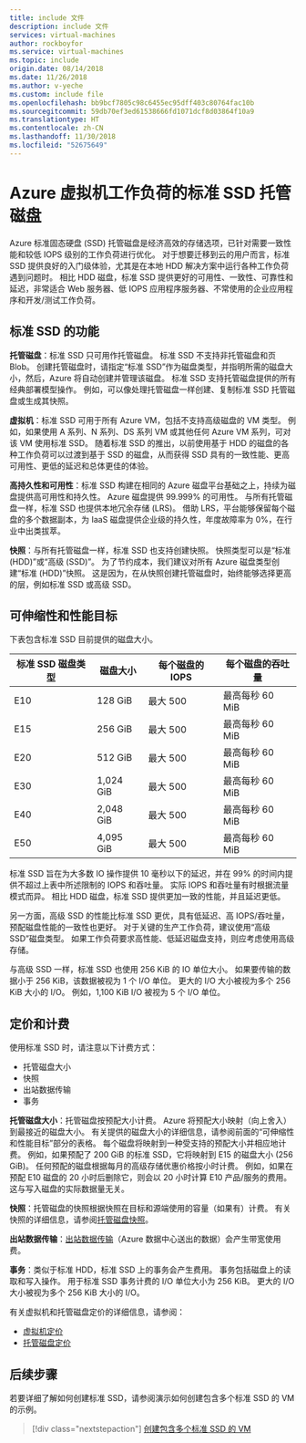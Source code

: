 ```yaml
---
title: include 文件
description: include 文件
services: virtual-machines
author: rockboyfor
ms.service: virtual-machines
ms.topic: include
origin.date: 08/14/2018
ms.date: 11/26/2018
ms.author: v-yeche
ms.custom: include file
ms.openlocfilehash: bb9bcf7805c98c6455ec95dff403c80764fac10b
ms.sourcegitcommit: 59db70ef3ed61538666fd1071dcf8d03864f10a9
ms.translationtype: HT
ms.contentlocale: zh-CN
ms.lasthandoff: 11/30/2018
ms.locfileid: "52675649"
---
```

# <a name="standard-ssd-managed-disks-for-azure-virtual-machine-workloads"></a>Azure 虚拟机工作负荷的标准 SSD 托管磁盘

Azure 标准固态硬盘 (SSD) 托管磁盘是经济高效的存储选项，已针对需要一致性能和较低 IOPS 级别的工作负荷进行优化。 对于想要迁移到云的用户而言，标准 SSD 提供良好的入门级体验，尤其是在本地 HDD 解决方案中运行各种工作负荷遇到问题时。 相比 HDD 磁盘，标准 SSD 提供更好的可用性、一致性、可靠性和延迟，非常适合 Web 服务器、低 IOPS 应用程序服务器、不常使用的企业应用程序和开发/测试工作负荷。

## <a name="standard-ssd-features"></a>标准 SSD 的功能

**托管磁盘**：标准 SSD 只可用作托管磁盘。 标准 SSD 不支持非托管磁盘和页 Blob。 创建托管磁盘时，请指定“标准 SSD”作为磁盘类型，并指明所需的磁盘大小，然后，Azure 将自动创建并管理该磁盘。
标准 SSD 支持托管磁盘提供的所有经典部署模型操作。 例如，可以像处理托管磁盘一样创建、复制标准 SSD 托管磁盘或生成其快照。

**虚拟机**：标准 SSD 可用于所有 Azure VM，包括不支持高级磁盘的 VM 类型。 例如，如果使用 A 系列、N 系列、DS 系列 VM 或其他任何 Azure VM 系列，可对该 VM 使用标准 SSD。 随着标准 SSD 的推出，以前使用基于 HDD 的磁盘的各种工作负荷可以过渡到基于 SSD 的磁盘，从而获得 SSD 具有的一致性能、更高可用性、更低的延迟和总体更佳的体验。

**高持久性和可用性**：标准 SSD 构建在相同的 Azure 磁盘平台基础之上，持续为磁盘提供高可用性和持久性。 Azure 磁盘提供 99.999% 的可用性。 与所有托管磁盘一样，标准 SSD 也提供本地冗余存储 (LRS)。 借助 LRS，平台能够保留每个磁盘的多个数据副本，为 IaaS 磁盘提供企业级的持久性，年度故障率为 0%，在行业中出类拔萃。

**快照**：与所有托管磁盘一样，标准 SSD 也支持创建快照。 快照类型可以是“标准 (HDD)”或“高级 (SSD)”。 为了节约成本，我们建议对所有 Azure 磁盘类型创建“标准 (HDD)”快照。 这是因为，在从快照创建托管磁盘时，始终能够选择更高的层，例如标准 SSD 或高级 SSD。

## <a name="scalability-and-performance-targets"></a>可伸缩性和性能目标

下表包含标准 SSD 目前提供的磁盘大小。

<!--Not Available on E60,E70,E80-->
|标准 SSD 磁盘类型  |磁盘大小  |每个磁盘的 IOPS  |每个磁盘的吞吐量  |
|---------|---------|---------|---------|
|E10     |128 GiB         |最大 500         |最高每秒 60 MiB         |
|E15     |256 GiB         |最大 500         |最高每秒 60 MiB         |
|E20     |512 GiB         |最大 500         |最高每秒 60 MiB         |
|E30     |1,024 GiB       |最大 500         |最高每秒 60 MiB         |
|E40     |2,048 GiB       |最大 500         |最高每秒 60 MiB         |
|E50     |4,095 GiB       |最大 500         |最高每秒 60 MiB         |

<!--Not Available on E60,E70,E80--> 标准 SSD 旨在为大多数 IO 操作提供 10 毫秒以下的延迟，并在 99% 的时间内提供不超过上表中所述限制的 IOPS 和吞吐量。 实际 IOPS 和吞吐量有时根据流量模式而异。 相比 HDD 磁盘，标准 SSD 提供更加一致的性能，并且延迟更低。

另一方面，高级 SSD 的性能比标准 SSD 更优，具有低延迟、高 IOPS/吞吐量，预配磁盘性能的一致性也更好。 对于关键的生产工作负荷，建议使用“高级 SSD”磁盘类型。 如果工作负荷要求高性能、低延迟磁盘支持，则应考虑使用高级存储。

与高级 SSD 一样，标准 SSD 也使用 256 KiB 的 IO 单位大小。 如果要传输的数据小于 256 KiB，该数据被视为 1 个 I/O 单位。 更大的 I/O 大小被视为多个 256 KiB 大小的 I/O。 例如，1,100 KiB I/O 被视为 5 个 I/O 单位。

## <a name="pricing-and-billing"></a>定价和计费

使用标准 SSD 时，请注意以下计费方式：

- 托管磁盘大小
- 快照
- 出站数据传输
- 事务

**托管磁盘大小**：托管磁盘按预配大小计费。 Azure 将预配大小映射（向上舍入）到最接近的磁盘大小。 有关提供的磁盘大小的详细信息，请参阅前面的“可伸缩性和性能目标”部分的表格。 每个磁盘将映射到一种受支持的预配大小并相应地计费。 例如，如果预配了 200 GiB 的标准 SSD，它将映射到 E15 的磁盘大小 (256 GiB)。 任何预配的磁盘根据每月的高级存储优惠价格按小时计费。 例如，如果在预配 E10 磁盘的 20 小时后删除它，则会以 20 小时计算 E10 产品/服务的费用。 这与写入磁盘的实际数据量无关。

**快照**：托管磁盘的快照根据快照在目标和源端使用的容量（如果有）计费。 有关快照的详细信息，请参阅[托管磁盘快照](/virtual-machines/windows/managed-disks-overview#managed-disk-snapshots)。

**出站数据传输**：[出站数据传输](https://www.azure.cn/pricing/details/data-transfer/)（Azure 数据中心送出的数据）会产生带宽使用费。

**事务**：类似于标准 HDD，标准 SSD 上的事务会产生费用。 事务包括磁盘上的读取和写入操作。 用于标准 SSD 事务计费的 I/O 单位大小为 256 KiB。 更大的 I/O 大小被视为多个 256 KiB 大小的 I/O。

有关虚拟机和托管磁盘定价的详细信息，请参阅：

- [虚拟机定价](https://www.azure.cn/pricing/details/virtual-machines/)
- [托管磁盘定价](https://www.azure.cn/pricing/details/storage/)

## <a name="next-steps"></a>后续步骤

若要详细了解如何创建标准 SSD，请参阅演示如何创建包含多个标准 SSD 的 VM 的示例。

> [!div class="nextstepaction"]
> [创建包含多个标准 SSD 的 VM](https://github.com/azure/azure-quickstart-templates/tree/master/101-vm-with-standardssd-disk/)

<!-- Update_Description: update meta properties, wording update -->

